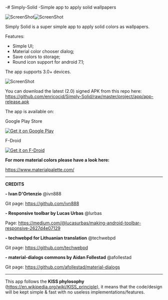 -# Simply-Solid
 -Simple app to apply solid wallpapers


![ScreenShot](https://raw.githubusercontent.com/enricocid/Simply-Solid/master/art/solid2.png)![ScreenShot](https://raw.githubusercontent.com/enricocid/Simply-Solid/master/art/round.png)

Simply Solid is a super simple app to apply solid colors as wallpapers.

Features:

- Simple UI;
- Material color chooser dialog;
- Save colors to storage;
- Round icon support for android 7.1;

The app supports 3.0+ devices.

![ScreenShot](https://raw.githubusercontent.com/enricocid/Simply-Solid/master/art/screens2.png)


You can download the latest (2.0) signed APK from this repo here: https://github.com/enricocid/Simply-Solid/raw/master/project/app/app-release.apk


The app is available on:

Google Play Store

<a href="https://play.google.com/store/apps/details?id=com.enrico.earthquake">
  <img alt="Get it on Google Play"       src="https://raw.githubusercontent.com/enricocid/Storage-USB/master/art/gplay.png" />
</a>
 
F-Droid
 
<a href="https://f-droid.org/repository/browse/?fdid=com.enrico.earthquake">
  <img alt="Get it on F-Droid"       src="https://raw.githubusercontent.com/enricocid/Storage-USB/master/art/fdroid.png" />
</a>


**For more material colors please have a look here:**

https://www.materialpalette.com/


-------------
**CREDITS**

**- Ivan D'Ortenzio**
@ivn888

Git page:
https://github.com/ivn888

**- Responsive toolbar by Lucas Urbas**
@lurbas

Page:
https://medium.com/@lucasurbas/making-android-toolbar-responsive-2627d4e07129

**- techwebpd for Lithuanian translation**
@techwebpd

Git page:
https://github.com/techwebpd


**- material-dialogs commons by Aidan Follestad**
@afollestad

Git page:
https://github.com/afollestad/material-dialogs



-------------------
This app follows the **KISS phylosophy** (https://en.wikipedia.org/wiki/KISS_principle), it means that the code/design will be kept simple & fast with no useless implementations/features.
